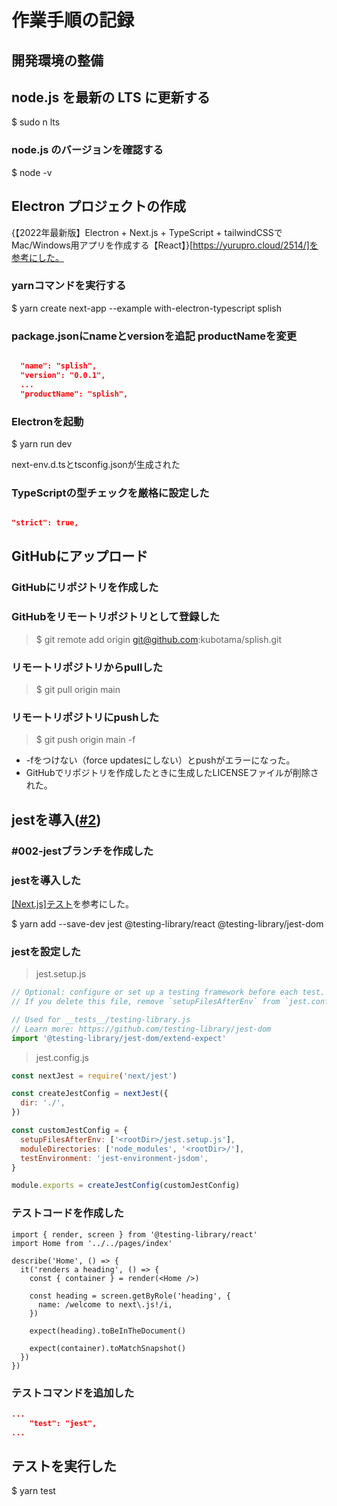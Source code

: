# 作業手順の記録

## 開発環境の整備

## node.js を最新の LTS に更新する

$ sudo n lts

### node.js のバージョンを確認する

$ node -v

## Electron プロジェクトの作成

{【2022年最新版】Electron + Next.js + TypeScript + tailwindCSSでMac/Windows用アプリを作成する【React】}[https://yurupro.cloud/2514/]を参考にした。

### yarnコマンドを実行する

$ yarn create next-app --example with-electron-typescript splish

### package.jsonにnameとversionを追記 productNameを変更

```json

  "name": "splish",
  "version": "0.0.1",
  ...
  "productName": "splish",

```

### Electronを起動

$ yarn run dev

next-env.d.tsとtsconfig.jsonが生成された

### TypeScriptの型チェックを厳格に設定した

```tsconfig.json

"strict": true,

```

## GitHubにアップロード

### GitHubにリポジトリを作成した

### GitHubをリモートリポジトリとして登録した

> $ git remote add origin git@github.com:kubotama/splish.git

### リモートリポジトリからpullした

> $ git pull origin main

### リモートリポジトリにpushした

> $ git push origin main -f

- -fをつけない（force updatesにしない）とpushがエラーになった。
- GitHubでリポジトリを作成したときに生成したLICENSEファイルが削除された。

## jestを導入([#2](https://github.com/kubotama/splish/issues/2))

### \#002-jestブランチを作成した

### jestを導入した

[\[Next.js\]テスト](https://dev-yakuza.posstree.com/react/nextjs/test/)を参考にした。

$ yarn add --save-dev jest @testing-library/react @testing-library/jest-dom

### jestを設定した

> jest.setup.js

```jest.setup.js
// Optional: configure or set up a testing framework before each test.
// If you delete this file, remove `setupFilesAfterEnv` from `jest.config.js`

// Used for __tests__/testing-library.js
// Learn more: https://github.com/testing-library/jest-dom
import '@testing-library/jest-dom/extend-expect'
```

> jest.config.js

```jest.config.js
const nextJest = require('next/jest')

const createJestConfig = nextJest({
  dir: './',
})

const customJestConfig = {
  setupFilesAfterEnv: ['<rootDir>/jest.setup.js'],
  moduleDirectories: ['node_modules', '<rootDir>/'],
  testEnvironment: 'jest-environment-jsdom',
}

module.exports = createJestConfig(customJestConfig)
```

### テストコードを作成した

```tests/index/index.test.tsx
import { render, screen } from '@testing-library/react'
import Home from '../../pages/index'

describe('Home', () => {
  it('renders a heading', () => {
    const { container } = render(<Home />)

    const heading = screen.getByRole('heading', {
      name: /welcome to next\.js!/i,
    })

    expect(heading).toBeInTheDocument()

    expect(container).toMatchSnapshot()
  })
})
```

### テストコマンドを追加した

```package.json
...
    "test": "jest",
...
```

## テストを実行した

$ yarn test
